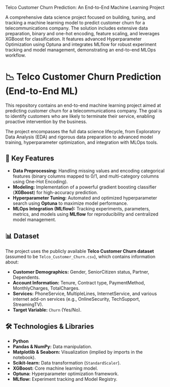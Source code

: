 Telco Customer Churn Prediction: An End-to-End Machine Learning Project

A comprehensive data science project focused on building, tuning, and tracking a machine learning model to predict customer churn for a telecommunications company. The solution includes extensive data preparation, binary and one-hot encoding, feature scaling, and leverages XGBoost for classification. It features advanced Hyperparameter Optimization using Optuna and integrates MLflow for robust experiment tracking and model management, demonstrating an end-to-end MLOps workflow.



# 📉 Telco Customer Churn Prediction (End-to-End ML)

This repository contains an end-to-end machine learning project aimed at predicting customer churn for a telecommunications company. The goal is to identify customers who are likely to terminate their service, enabling proactive intervention by the business.

The project encompasses the full data science lifecycle, from Exploratory Data Analysis (EDA) and rigorous data preparation to advanced model training, hyperparameter optimization, and integration with MLOps tools.

## 🌟 Key Features

* **Data Preprocessing:** Handling missing values and encoding categorical features (binary columns mapped to 0/1, and multi-category columns using One-Hot Encoding).
* **Modeling:** Implementation of a powerful gradient boosting classifier (**XGBoost**) for high-accuracy prediction.
* **Hyperparameter Tuning:** Automated and optimized hyperparameter search using **Optuna** to maximize model performance.
* **MLOps Integration (MLflow):** Tracking experiments, parameters, metrics, and models using **MLflow** for reproducibility and centralized model management.

## 📊 Dataset

The project uses the publicly available **Telco Customer Churn dataset** (assumed to be `Telco_Customer_Churn.csv`), which contains information about:

* **Customer Demographics:** Gender, SeniorCitizen status, Partner, Dependents.
* **Account Information:** Tenure, Contract type, PaymentMethod, MonthlyCharges, TotalCharges.
* **Services:** PhoneService, MultipleLines, InternetService, and various internet add-on services (e.g., OnlineSecurity, TechSupport, StreamingTV).
* **Target Variable:** `Churn` (Yes/No).

## 🛠️ Technologies & Libraries

* **Python**
* **Pandas & NumPy:** Data manipulation.
* **Matplotlib & Seaborn:** Visualization (implied by imports in the notebook).
* **Scikit-learn:** Data transformation (`StandardScaler`).
* **XGBoost:** Core machine learning model.
* **Optuna:** Hyperparameter optimization framework.
* **MLflow:** Experiment tracking and Model Registry.
